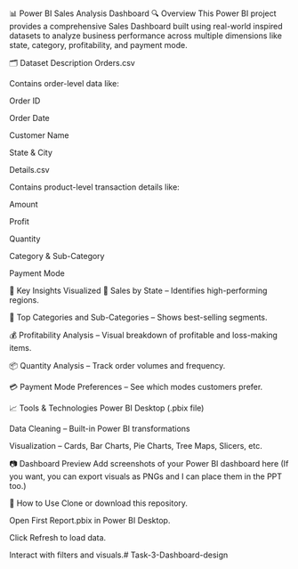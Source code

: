 📊 Power BI Sales Analysis Dashboard 🔍 Overview This Power BI project provides a comprehensive Sales Dashboard built using real-world inspired datasets to analyze business performance across multiple dimensions like state, category, profitability, and payment mode.

🗂️ Dataset Description Orders.csv

Contains order-level data like:

Order ID

Order Date

Customer Name

State & City

Details.csv

Contains product-level transaction details like:

Amount

Profit

Quantity

Category & Sub-Category

Payment Mode

🧠 Key Insights Visualized 📍 Sales by State – Identifies high-performing regions.

🛒 Top Categories and Sub-Categories – Shows best-selling segments.

💰 Profitability Analysis – Visual breakdown of profitable and loss-making items.

📦 Quantity Analysis – Track order volumes and frequency.

💳 Payment Mode Preferences – See which modes customers prefer.

📈 Tools & Technologies Power BI Desktop (.pbix file)

Data Cleaning – Built-in Power BI transformations

Visualization – Cards, Bar Charts, Pie Charts, Tree Maps, Slicers, etc.

📷 Dashboard Preview Add screenshots of your Power BI dashboard here (If you want, you can export visuals as PNGs and I can place them in the PPT too.)

🚀 How to Use Clone or download this repository.

Open First Report.pbix in Power BI Desktop.

Click Refresh to load data.

Interact with filters and visuals.# Task-3-Dashboard-design
